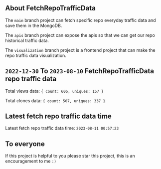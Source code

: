 ## About FetchRepoTrafficData

The `main` branch project can fetch specific repo everyday traffic data and save them in the MongoDB.

The `apis` branch project can expose the apis so that we can get our repo historical traffic data.

The `visualization` branch project is a frontend project that can make the repo traffic data visualization.

## `2022-12-30` To `2023-08-10` FetchRepoTrafficData repo traffic data

Total views data: `{ count: 606, uniques: 157 }`

Total clones data: `{ count: 507, uniques: 337 }`

## Latest fetch repo traffic data time

Latest fetch repo traffic data time: `2023-08-11 00:57:23`

## To everyone

If this project is helpful to you please star this project, this is an encouragement to me `:)`



